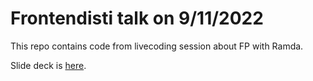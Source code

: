 # Frontendisti talk on 9/11/2022

This repo contains code from livecoding session about FP with Ramda.

Slide deck is [here](./slides.pdf).
